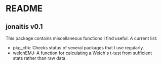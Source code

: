 # README
## jonaitis v0.1

This package contains miscellaneous functions I find useful.
A current list:
- pkg_chk: Checks status of several packages that I use regularly.
- welchEMJ: A function for calculating a Welch's t-test from sufficient stats rather than raw data.